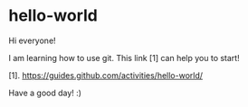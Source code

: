 # hello-world

Hi everyone!

I am learning how to use git. This link [1] can help you to start!

[1]. https://guides.github.com/activities/hello-world/

Have a good day! :)
